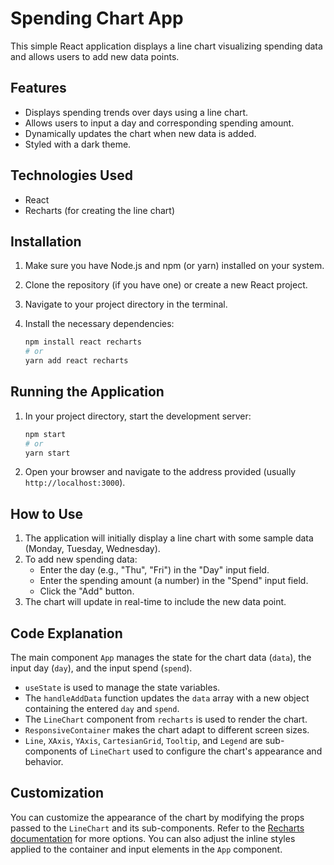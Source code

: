 # Spending Chart App

This simple React application displays a line chart visualizing spending data and allows users to add new data points.

## Features

* Displays spending trends over days using a line chart.
* Allows users to input a day and corresponding spending amount.
* Dynamically updates the chart when new data is added.
* Styled with a dark theme.

## Technologies Used

* React
* Recharts (for creating the line chart)

## Installation

1.  Make sure you have Node.js and npm (or yarn) installed on your system.
2.  Clone the repository (if you have one) or create a new React project.
3.  Navigate to your project directory in the terminal.
4.  Install the necessary dependencies:

    ```bash
    npm install react recharts
    # or
    yarn add react recharts
    ```

## Running the Application

1.  In your project directory, start the development server:

    ```bash
    npm start
    # or
    yarn start
    ```

2.  Open your browser and navigate to the address provided (usually `http://localhost:3000`).

## How to Use

1.  The application will initially display a line chart with some sample data (Monday, Tuesday, Wednesday).
2.  To add new spending data:
    * Enter the day (e.g., "Thu", "Fri") in the "Day" input field.
    * Enter the spending amount (a number) in the "Spend" input field.
    * Click the "Add" button.
3.  The chart will update in real-time to include the new data point.

## Code Explanation

The main component `App` manages the state for the chart data (`data`), the input day (`day`), and the input spend (`spend`).

* `useState` is used to manage the state variables.
* The `handleAddData` function updates the `data` array with a new object containing the entered `day` and `spend`.
* The `LineChart` component from `recharts` is used to render the chart.
* `ResponsiveContainer` makes the chart adapt to different screen sizes.
* `Line`, `XAxis`, `YAxis`, `CartesianGrid`, `Tooltip`, and `Legend` are sub-components of `LineChart` used to configure the chart's appearance and behavior.

## Customization

You can customize the appearance of the chart by modifying the props passed to the `LineChart` and its sub-components. Refer to the [Recharts documentation](https://recharts.org/en-US/api/LineChart) for more options. You can also adjust the inline styles applied to the container and input elements in the `App` component.
